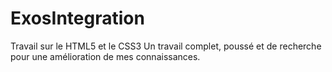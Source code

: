 # ExosIntegration
Travail sur le HTML5 et le CSS3
Un travail complet, poussé et de recherche pour une amélioration de mes connaissances.
